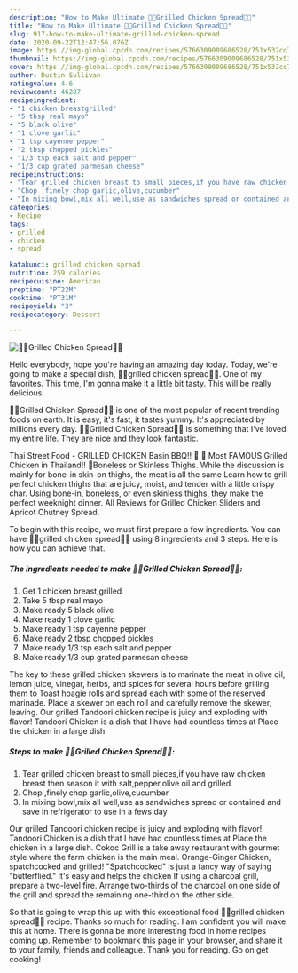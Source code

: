```yaml
---
description: "How to Make Ultimate 🐓🐓Grilled Chicken Spread🐓🐓"
title: "How to Make Ultimate 🐓🐓Grilled Chicken Spread🐓🐓"
slug: 917-how-to-make-ultimate-grilled-chicken-spread
date: 2020-09-22T12:47:56.076Z
image: https://img-global.cpcdn.com/recipes/5766309009686528/751x532cq70/🐓🐓grilled-chicken-spread🐓🐓-recipe-main-photo.jpg
thumbnail: https://img-global.cpcdn.com/recipes/5766309009686528/751x532cq70/🐓🐓grilled-chicken-spread🐓🐓-recipe-main-photo.jpg
cover: https://img-global.cpcdn.com/recipes/5766309009686528/751x532cq70/🐓🐓grilled-chicken-spread🐓🐓-recipe-main-photo.jpg
author: Dustin Sullivan
ratingvalue: 4.6
reviewcount: 46287
recipeingredient:
- "1 chicken breastgrilled"
- "5 tbsp real mayo"
- "5 black olive"
- "1 clove garlic"
- "1 tsp cayenne pepper"
- "2 tbsp chopped pickles"
- "1/3 tsp each salt and pepper"
- "1/3 cup grated parmesan cheese"
recipeinstructions:
- "Tear grilled chicken breast to small pieces,if you have raw chicken breast then season it with salt,pepper,olive oil and grilled"
- "Chop ,finely chop garlic,olive,cucumber"
- "In mixing bowl,mix all well,use as sandwiches spread or contained and save in refrigerator to use in a fews day"
categories:
- Recipe
tags:
- grilled
- chicken
- spread

katakunci: grilled chicken spread 
nutrition: 259 calories
recipecuisine: American
preptime: "PT22M"
cooktime: "PT31M"
recipeyield: "3"
recipecategory: Dessert

---
```



![🐓🐓Grilled Chicken Spread🐓🐓](https://img-global.cpcdn.com/recipes/5766309009686528/751x532cq70/🐓🐓grilled-chicken-spread🐓🐓-recipe-main-photo.jpg)

Hello everybody, hope you're having an amazing day today. Today, we're going to make a special dish, 🐓🐓grilled chicken spread🐓🐓. One of my favorites. This time, I'm gonna make it a little bit tasty. This will be really delicious.

🐓🐓Grilled Chicken Spread🐓🐓 is one of the most popular of recent trending foods on earth. It is easy, it's fast, it tastes yummy. It's appreciated by millions every day. 🐓🐓Grilled Chicken Spread🐓🐓 is something that I've loved my entire life. They are nice and they look fantastic.

Thai Street Food - GRILLED CHICKEN Basin BBQ!! 🐓 🍗 Most FAMOUS Grilled Chicken in Thailand!! 🐓Boneless or Skinless Thighs. While the discussion is mainly for bone-in skin-on thighs, the meat is all the same Learn how to grill perfect chicken thighs that are juicy, moist, and tender with a little crispy char. Using bone-in, boneless, or even skinless thighs, they make the perfect weeknight dinner. All Reviews for Grilled Chicken Sliders and Apricot Chutney Spread.


To begin with this recipe, we must first prepare a few ingredients. You can have 🐓🐓grilled chicken spread🐓🐓 using 8 ingredients and 3 steps. Here is how you can achieve that.

<!--inarticleads1-->

##### The ingredients needed to make 🐓🐓Grilled Chicken Spread🐓🐓:

1. Get 1 chicken breast,grilled
1. Take 5 tbsp real mayo
1. Make ready 5 black olive
1. Make ready 1 clove garlic
1. Make ready 1 tsp cayenne pepper
1. Make ready 2 tbsp chopped pickles
1. Make ready 1/3 tsp each salt and pepper
1. Make ready 1/3 cup grated parmesan cheese


The key to these grilled chicken skewers is to marinate the meat in olive oil, lemon juice, vinegar, herbs, and spices for several hours before grilling them to Toast hoagie rolls and spread each with some of the reserved marinade. Place a skewer on each roll and carefully remove the skewer, leaving. Our grilled Tandoori chicken recipe is juicy and exploding with flavor! Tandoori Chicken is a dish that I have had countless times at Place the chicken in a large dish. 

<!--inarticleads2-->

##### Steps to make 🐓🐓Grilled Chicken Spread🐓🐓:

1. Tear grilled chicken breast to small pieces,if you have raw chicken breast then season it with salt,pepper,olive oil and grilled
1. Chop ,finely chop garlic,olive,cucumber
1. In mixing bowl,mix all well,use as sandwiches spread or contained and save in refrigerator to use in a fews day


Our grilled Tandoori chicken recipe is juicy and exploding with flavor! Tandoori Chicken is a dish that I have had countless times at Place the chicken in a large dish. Cokoc Grill is a take away restaurant with gourmet style where the farm chicken is the main meal. Orange-Ginger Chicken, spatchcocked and grilled! &#34;Spatchcocked&#34; is just a fancy way of saying &#34;butterflied.&#34; It&#39;s easy and helps the chicken If using a charcoal grill, prepare a two-level fire. Arrange two-thirds of the charcoal on one side of the grill and spread the remaining one-third on the other side. 

So that is going to wrap this up with this exceptional food 🐓🐓grilled chicken spread🐓🐓 recipe. Thanks so much for reading. I am confident you will make this at home. There is gonna be more interesting food in home recipes coming up. Remember to bookmark this page in your browser, and share it to your family, friends and colleague. Thank you for reading. Go on get cooking!
